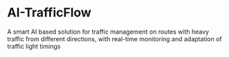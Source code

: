 # AI-TrafficFlow
A smart AI based solution for traffic management on routes with heavy traffic from different directions, with real-time monitoring and adaptation of traffic light timings
